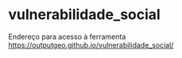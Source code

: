 # vulnerabilidade_social
Endereço para acesso à ferramenta https://outputgeo.github.io/vulnerabilidade_social/
